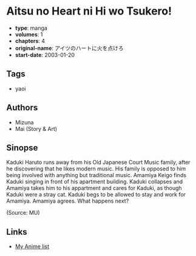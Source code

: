 # Aitsu no Heart ni Hi wo Tsukero!

-   **type**: manga
-   **volumes**: 1
-   **chapters**: 4
-   **original-name**: アイツのハートに火を点けろ
-   **start-date**: 2003-01-20

## Tags

-   yaoi

## Authors

-   Mizuna
-   Mai (Story & Art)

## Sinopse

Kaduki Haruto runs away from his Old Japanese Court Music family, after he discovering that he likes modern music. His family is opposed to him being involved with anything but traditional music. Amamiya Keigo finds Kaduki singing in front of his apartment building. Kaduki collapses and Amamiya takes him to his appartment and cares for Kaduki, as though Kaduki were a stray cat. Kaduki begs to be allowed to stay and work for Amamiya. Amamiya agrees. What happens next?

(Source: MU)

## Links

-   [My Anime list](https://myanimelist.net/manga/2352/Aitsu_no_Heart_ni_Hi_wo_Tsukero)
